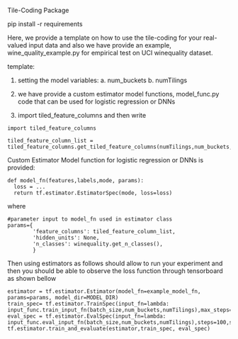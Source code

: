 Tile-Coding Package

pip install -r requirements


Here, we provide a template on how to use the tile-coding for your real-valued input data and also we have provide an example, wine_quality_example.py for empirical
test on UCI winequality dataset.

template:

1. setting the model variables:
a. num_buckets
b. numTilings

2. we have provide a custom estimator model functions,  model_func.py code that can be used for logistic regression or DNNs

3. import tiled_feature_columns and then write


```
import tiled_feature_columns 

tiled_feature_column_list = tiled_feature_columns.get_tiled_feature_columns(numTilings,num_buckets,winequality.FEATURES)
```
Custom Estimator Model function for logistic regression or DNNs is provided:

```
def model_fn(features,labels,mode, params):
  loss = ...
  return tf.estimator.EstimatorSpec(mode, loss=loss)
```

where

```
#parameter input to model_fn used in estimator class
params={
        'feature_columns': tiled_feature_column_list,
        'hidden_units': None,
        'n_classes': winequality.get_n_classes(),
        }
```

Then using estimators as follows should allow to run your experiment and then you should be able to observe the loss function through tensorboard as shown bellow

```
estimator = tf.estimator.Estimator(model_fn=example_model_fn, params=params, model_dir=MODEL_DIR)
train_spec= tf.estimator.TrainSpec(input_fn=lambda: input_func.train_input_fn(batch_size,num_buckets,numTilings),max_steps=40000)
eval_spec = tf.estimator.EvalSpec(input_fn=lambda: input_func.eval_input_fn(batch_size,num_buckets,numTilings),steps=100,start_delay_secs=0,throttle_secs=30)
tf.estimator.train_and_evaluate(estimator,train_spec, eval_spec)
```
